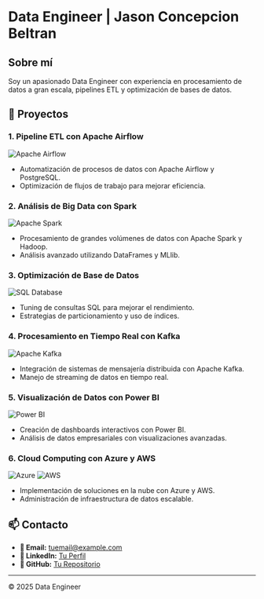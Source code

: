 # Data Engineer | Jason Concepcion Beltran

## Sobre mí
Soy un apasionado Data Engineer con experiencia en procesamiento de datos a gran escala, pipelines ETL y optimización de bases de datos.

## 🚀 Proyectos
### 1. Pipeline ETL con Apache Airflow
![Apache Airflow](https://upload.wikimedia.org/wikipedia/commons/d/de/AirflowLogo.png)
- Automatización de procesos de datos con Apache Airflow y PostgreSQL.
- Optimización de flujos de trabajo para mejorar eficiencia.

### 2. Análisis de Big Data con Spark
![Apache Spark](https://upload.wikimedia.org/wikipedia/commons/f/f3/Apache_Spark_logo.svg)
- Procesamiento de grandes volúmenes de datos con Apache Spark y Hadoop.
- Análisis avanzado utilizando DataFrames y MLlib.

### 3. Optimización de Base de Datos
![SQL Database](https://upload.wikimedia.org/wikipedia/commons/8/87/Sql_data_base_with_logo.png)
- Tuning de consultas SQL para mejorar el rendimiento.
- Estrategias de particionamiento y uso de índices.

### 4. Procesamiento en Tiempo Real con Kafka
![Apache Kafka](https://upload.wikimedia.org/wikipedia/commons/6/64/Apache_kafka_wordtype.svg)
- Integración de sistemas de mensajería distribuida con Apache Kafka.
- Manejo de streaming de datos en tiempo real.

### 5. Visualización de Datos con Power BI
![Power BI](https://upload.wikimedia.org/wikipedia/commons/c/cf/Power_BI_logo_black.svg)
- Creación de dashboards interactivos con Power BI.
- Análisis de datos empresariales con visualizaciones avanzadas.

### 6. Cloud Computing con Azure y AWS
![Azure](https://upload.wikimedia.org/wikipedia/commons/a/a8/Microsoft_Azure_Logo.svg) ![AWS](https://upload.wikimedia.org/wikipedia/commons/9/93/Amazon_Web_Services_Logo.svg)
- Implementación de soluciones en la nube con Azure y AWS.
- Administración de infraestructura de datos escalable.

## 📫 Contacto
- **📧 Email:** tuemail@example.com
- **💼 LinkedIn:** [Tu Perfil](https://linkedin.com/in/tuusuario)
- **🐙 GitHub:** [Tu Repositorio](https://github.com/tuusuario)

---
© 2025 Data Engineer
